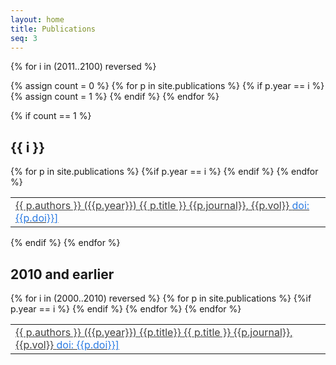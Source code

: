 ```yaml
---
layout: home
title: Publications
seq: 3  
---
```


{% for i in (2011..2100) reversed %}

{% assign count = 0 %}
{% for p in site.publications %}
{% if p.year == i %}
{% assign count = 1 %}
{% endif %}
{% endfor %}

{% if count == 1 %}
## {{ i }}

<table style="width:100%">
{% for p in site.publications %}
{%if p.year == i %}
<tr><td>
<a href="https://doi.org/{{p.doi}}" style="color: #3f3f3f;">
{{ p.authors }} ({{p.year}})
{{ p.title }} {{p.journal}}, {{p.vol}} <span style="color: #2a7ae2;">doi: {{p.doi}}]</span></a>
</td></tr>
{% endif %}
{% endfor %}

</table>

{% endif %}
{% endfor %}

## 2010 and earlier

<table style="width:100%">
{% for i in (2000..2010) reversed %}
{% for p in site.publications %}
{%if p.year == i %}
<tr><td>
<a href="https://doi.org/{{p.doi}}" style="color: #3f3f3f;">
{{ p.authors }} ({{p.year}}) {{p.title}}
{{ p.title }} {{p.journal}}, {{p.vol}}  <span style="color: #2a7ae2;">doi: {{p.doi}}]</span></a>
</td></tr>
{% endif %}
{% endfor %}
{% endfor %}
</table>
